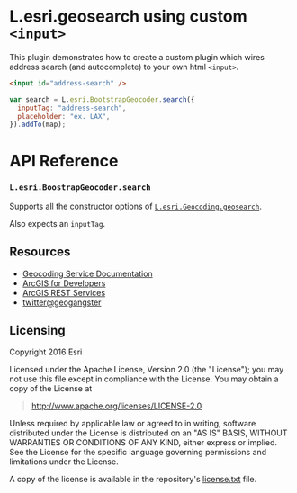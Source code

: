 # L.esri.geosearch using custom `<input>`

This plugin demonstrates how to create a custom plugin which wires address search (and autocomplete) to your own html `<input>`.

```html
<input id="address-search" />
```

```js
var search = L.esri.BootstrapGeocoder.search({
  inputTag: "address-search",
  placeholder: "ex. LAX",
}).addTo(map);
```

# API Reference

### `L.esri.BoostrapGeocoder.search`

Supports all the constructor options of [`L.esri.Geocoding.geosearch`](http://esri.github.io/esri-leaflet/api-reference/controls/geosearch.html).

Also expects an `inputTag`.

## Resources

- [Geocoding Service Documentation](http://resources.arcgis.com/en/help/arcgis-rest-api/#/Single_input_field_geocoding/02r300000015000000/)
- [ArcGIS for Developers](http://developers.arcgis.com)
- [ArcGIS REST Services](http://resources.arcgis.com/en/help/arcgis-rest-api/)
- [twitter@geogangster](http://twitter.com/geogangster)

## Licensing

Copyright 2016 Esri

Licensed under the Apache License, Version 2.0 (the "License");
you may not use this file except in compliance with the License.
You may obtain a copy of the License at

> http://www.apache.org/licenses/LICENSE-2.0

Unless required by applicable law or agreed to in writing, software
distributed under the License is distributed on an "AS IS" BASIS,
WITHOUT WARRANTIES OR CONDITIONS OF ANY KIND, either express or implied.
See the License for the specific language governing permissions and
limitations under the License.

A copy of the license is available in the repository's [license.txt](https://raw.github.com/Esri/esri-leaflet-geocoder/master/license.txt) file.
